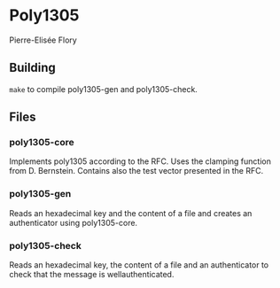 # Poly1305

Pierre-Elisée Flory

## Building

`make` to compile poly1305-gen and poly1305-check.

## Files

### poly1305-core

Implements poly1305 according to the RFC. Uses the clamping function from D. Bernstein. Contains also the test vector presented in the RFC.

### poly1305-gen

Reads an hexadecimal key and the content of a file and creates an authenticator using poly1305-core.

### poly1305-check

Reads an hexadecimal key, the content of a file and an authenticator to check that the message is wellauthenticated.
